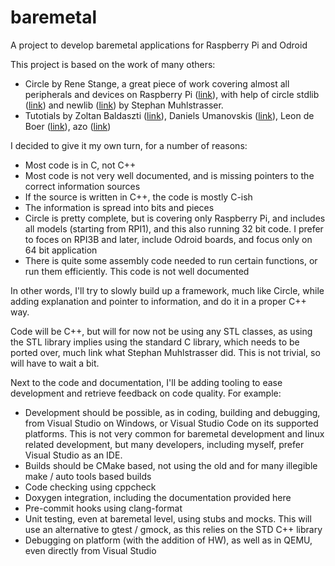 # baremetal
A project to develop baremetal applications for Raspberry Pi and Odroid

This project is based on the work of many others:
- Circle by Rene Stange, a great piece of work covering almost all peripherals and devices on Raspberry Pi ([link](https://github.com/rsta2/circle)), with help of circle stdlib ([link](https://github.com/smuehlst/circle-stdlib)) and newlib ([link](https://github.com/smuehlst/circle-newlib)) by Stephan Muhlstrasser.
- Tutotials by Zoltan Baldaszti ([link](https://github.com/bztsrc/raspi3-tutorial)), Daniels Umanovskis ([link](https://github.com/umanovskis/baremetal-arm)), Leon de Boer ([link](https://github.com/LdB-ECM/Raspberry-Pi)), azo ([link](https://github.com/AZO234/RaspberryPi_BareMetal))

I decided to give it my own turn, for a number of reasons:
- Most code is in C, not C++
- Most code is not very well documented, and is missing pointers to the correct information sources
- If the source is written in C++, the code is mostly C-ish
- The information is spread into bits and pieces
- Circle is pretty complete, but is covering only Raspberry Pi, and includes all models (starting from RPI1), and this also running 32 bit code. I prefer to foces on RPI3B and later, include Odroid boards, and focus only on 64 bit application
- There is quite some assembly code needed to run certain functions, or run them efficiently. This code is not well documented

In other words, I'll try to slowly build up a framework, much like Circle, while adding explanation and pointer to information, and do it in a proper C++ way.

Code will be C++, but will for now not be using any STL classes, as using the STL library implies using the standard C library, which needs to be ported over, much link what Stephan Muhlstrasser did. This is not trivial, so will have to wait a bit.

Next to the code and documentation, I'll be adding tooling to ease development and retrieve feedback on code quality.
For example:
- Development should be possible, as in coding, building and debugging, from Visual Studio on Windows, or Visual Studio Code on its supported platforms. This is not very common for baremetal development and linux related development, but many developers, including myself, prefer Visual Studio as an IDE.
- Builds should be CMake based, not using the old and for many illegible make / auto tools based builds
- Code checking using cppcheck
- Doxygen integration, including the documentation provided here
- Pre-commit hooks using clang-format
- Unit testing, even at baremetal level, using stubs and mocks. This will use an alternative to gtest / gmock, as this relies on the STD C++ library
- Debugging on platform (with the addition of HW), as well as in QEMU, even directly from Visual Studio

